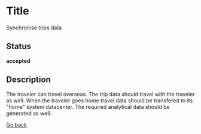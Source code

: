 # Title

Synchronise trips data

## Status

**accepted**

## Description

The traveler can travel overseas. The trip data should travel with the traveler as well. When the traveler goes home travel data should be transfered to its "home" system datacenter. The required analytical data should be generated as well.  

[Go back](../README.md)